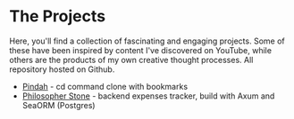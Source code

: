 # The Projects

Here, you'll find a collection of fascinating and engaging projects. Some of these have been inspired by content I've discovered on YouTube, while others are the products of my own creative thought processes. All repository hosted on Github.

- <a href="https://github.com/jojohanhannesnes/pindah" target="_blank">Pindah</a> - cd command clone with bookmarks
- <a href="https://github.com/jojohanhannesnes/philosopher-stone" target="_blank">Philosopher Stone</a> - backend expenses tracker, build with Axum and SeaORM (Postgres)